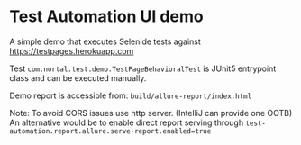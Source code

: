 # Test Automation UI demo

A simple demo that executes Selenide tests against https://testpages.herokuapp.com

Test `com.nortal.test.demo.TestPageBehavioralTest` is JUnit5 entrypoint class and can be executed manually.

Demo report is accessible from: `build/allure-report/index.html`

Note: To avoid CORS issues use http server. (IntelliJ can provide one OOTB) \
An alternative would be to enable direct report serving through `test-automation.report.allure.serve-report.enabled=true`
